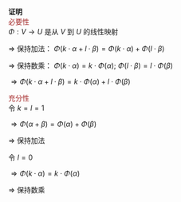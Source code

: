 **证明**    
<font color=brown>必要性</font>    
 $\Phi:V\rightarrow U$ 是从 $V$ 到 $U$ 的线性映射    
    
 $\Rightarrow$ 保持加法： $\Phi(k\cdot\alpha    
+l\cdot\beta)=\Phi(k\cdot\alpha)    
+\Phi(l\cdot\beta)$     
    
 $\Rightarrow$ 保持数乘： $\Phi(k\cdot\alpha)    
=k\cdot\Phi(\alpha);\ \Phi(l\cdot\beta)    
=l\cdot\Phi(\beta)$     
    
 $\Rightarrow\Phi(k\cdot\alpha+l\cdot\beta)    
=k\cdot\Phi(\alpha)+l\cdot\Phi(\beta)$     
    
<font color=brown>充分性</font>    
令 $k=l=1$     
    
 $\Rightarrow    
\Phi(\alpha+\beta)=\Phi(\alpha)+\Phi(\beta)$     
    
 $\Rightarrow$ 保持加法    
    
令 $l=0$     
    
 $\Rightarrow\Phi(k\cdot\alpha)    
=k\cdot\Phi(\alpha)$     
    
 $\Rightarrow$ 保持数乘    
